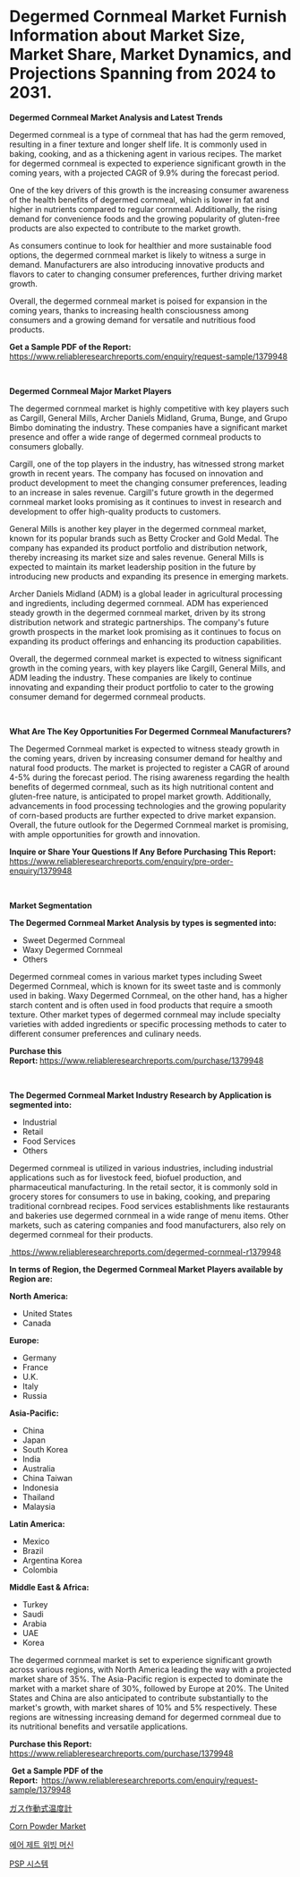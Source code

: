 <p><h1>Degermed Cornmeal Market Furnish Information about Market Size, Market Share, Market Dynamics, and Projections Spanning from 2024 to 2031.</h1></p><p><strong>Degermed Cornmeal Market Analysis and Latest Trends</strong></p>
<p><p>Degermed cornmeal is a type of cornmeal that has had the germ removed, resulting in a finer texture and longer shelf life. It is commonly used in baking, cooking, and as a thickening agent in various recipes. The market for degermed cornmeal is expected to experience significant growth in the coming years, with a projected CAGR of 9.9% during the forecast period.</p><p>One of the key drivers of this growth is the increasing consumer awareness of the health benefits of degermed cornmeal, which is lower in fat and higher in nutrients compared to regular cornmeal. Additionally, the rising demand for convenience foods and the growing popularity of gluten-free products are also expected to contribute to the market growth.</p><p>As consumers continue to look for healthier and more sustainable food options, the degermed cornmeal market is likely to witness a surge in demand. Manufacturers are also introducing innovative products and flavors to cater to changing consumer preferences, further driving market growth.</p><p>Overall, the degermed cornmeal market is poised for expansion in the coming years, thanks to increasing health consciousness among consumers and a growing demand for versatile and nutritious food products.</p></p>
<p><strong>Get a Sample PDF of the Report:&nbsp;</strong> <a href="https://www.reliableresearchreports.com/enquiry/request-sample/1379948">https://www.reliableresearchreports.com/enquiry/request-sample/1379948</a></p>
<p>&nbsp;</p>
<p><strong>Degermed Cornmeal Major Market Players</strong></p>
<p><p>The degermed cornmeal market is highly competitive with key players such as Cargill, General Mills, Archer Daniels Midland, Gruma, Bunge, and Grupo Bimbo dominating the industry. These companies have a significant market presence and offer a wide range of degermed cornmeal products to consumers globally.</p><p>Cargill, one of the top players in the industry, has witnessed strong market growth in recent years. The company has focused on innovation and product development to meet the changing consumer preferences, leading to an increase in sales revenue. Cargill's future growth in the degermed cornmeal market looks promising as it continues to invest in research and development to offer high-quality products to customers.</p><p>General Mills is another key player in the degermed cornmeal market, known for its popular brands such as Betty Crocker and Gold Medal. The company has expanded its product portfolio and distribution network, thereby increasing its market size and sales revenue. General Mills is expected to maintain its market leadership position in the future by introducing new products and expanding its presence in emerging markets.</p><p>Archer Daniels Midland (ADM) is a global leader in agricultural processing and ingredients, including degermed cornmeal. ADM has experienced steady growth in the degermed cornmeal market, driven by its strong distribution network and strategic partnerships. The company's future growth prospects in the market look promising as it continues to focus on expanding its product offerings and enhancing its production capabilities.</p><p>Overall, the degermed cornmeal market is expected to witness significant growth in the coming years, with key players like Cargill, General Mills, and ADM leading the industry. These companies are likely to continue innovating and expanding their product portfolio to cater to the growing consumer demand for degermed cornmeal products.</p></p>
<p>&nbsp;</p>
<p><strong>What Are The Key Opportunities For Degermed Cornmeal Manufacturers?</strong></p>
<p><p>The Degermed Cornmeal market is expected to witness steady growth in the coming years, driven by increasing consumer demand for healthy and natural food products. The market is projected to register a CAGR of around 4-5% during the forecast period. The rising awareness regarding the health benefits of degermed cornmeal, such as its high nutritional content and gluten-free nature, is anticipated to propel market growth. Additionally, advancements in food processing technologies and the growing popularity of corn-based products are further expected to drive market expansion. Overall, the future outlook for the Degermed Cornmeal market is promising, with ample opportunities for growth and innovation.</p></p>
<p><strong>Inquire or Share Your Questions If Any Before Purchasing This Report:</strong> <a href="https://www.reliableresearchreports.com/enquiry/pre-order-enquiry/1379948">https://www.reliableresearchreports.com/enquiry/pre-order-enquiry/1379948</a></p>
<p>&nbsp;</p>
<p><strong>Market Segmentation</strong></p>
<p><strong>The Degermed Cornmeal Market Analysis by types is segmented into:</strong></p>
<p><ul><li>Sweet Degermed Cornmeal</li><li>Waxy Degermed Cornmeal</li><li>Others</li></ul></p>
<p><p>Degermed cornmeal comes in various market types including Sweet Degermed Cornmeal, which is known for its sweet taste and is commonly used in baking. Waxy Degermed Cornmeal, on the other hand, has a higher starch content and is often used in food products that require a smooth texture. Other market types of degermed cornmeal may include specialty varieties with added ingredients or specific processing methods to cater to different consumer preferences and culinary needs.</p></p>
<p><strong>Purchase this Report:&nbsp;</strong><a href="https://www.reliableresearchreports.com/purchase/1379948">https://www.reliableresearchreports.com/purchase/1379948</a></p>
<p>&nbsp;</p>
<p><strong>The Degermed Cornmeal Market Industry Research by Application is segmented into:</strong></p>
<p><ul><li>Industrial</li><li>Retail</li><li>Food Services</li><li>Others</li></ul></p>
<p><p>Degermed cornmeal is utilized in various industries, including industrial applications such as for livestock feed, biofuel production, and pharmaceutical manufacturing. In the retail sector, it is commonly sold in grocery stores for consumers to use in baking, cooking, and preparing traditional cornbread recipes. Food services establishments like restaurants and bakeries use degermed cornmeal in a wide range of menu items. Other markets, such as catering companies and food manufacturers, also rely on degermed cornmeal for their products.</p></p>
<p><a href="https://www.reliableresearchreports.com/degermed-cornmeal-r1379948">&nbsp;https://www.reliableresearchreports.com/degermed-cornmeal-r1379948</a></p>
<p><strong>In terms of Region, the Degermed Cornmeal Market Players available by Region are:</strong></p>
<p>
    <p> <strong> North America: </strong>
        <ul>
            <li>United States</li>
            <li>Canada</li>
        </ul>
        </p> 
    <p> <strong> Europe: </strong>
        <ul>
            <li>Germany</li>
            <li>France</li>
            <li>U.K.</li>
            <li>Italy</li>
            <li>Russia</li>
        </ul>
        </p> 
    <p> <strong> Asia-Pacific: </strong>
        <ul>
            <li>China</li>
            <li>Japan</li>
            <li>South Korea</li>
            <li>India</li>
            <li>Australia</li>
            <li>China Taiwan</li>
            <li>Indonesia</li>
            <li>Thailand</li>
            <li>Malaysia</li>
        </ul>
        </p> 
    <p> <strong> Latin America: </strong>
        <ul>
            <li>Mexico</li>
            <li>Brazil</li>
            <li>Argentina Korea</li>
            <li>Colombia</li>
        </ul>
        </p> 
    <p> <strong> Middle East & Africa: </strong>
        <ul>
            <li>Turkey</li>
            <li>Saudi</li>
            <li>Arabia</li>
            <li>UAE</li>
            <li>Korea</li>
        </ul>
    </p>
    </p>
<p><p>The degermed cornmeal market is set to experience significant growth across various regions, with North America leading the way with a projected market share of 35%. The Asia-Pacific region is expected to dominate the market with a market share of 30%, followed by Europe at 20%. The United States and China are also anticipated to contribute substantially to the market's growth, with market shares of 10% and 5% respectively. These regions are witnessing increasing demand for degermed cornmeal due to its nutritional benefits and versatile applications.</p></p>
<p><strong>Purchase this Report: </strong><a href="https://www.reliableresearchreports.com/purchase/1379948">https://www.reliableresearchreports.com/purchase/1379948</a></p>
<p>&nbsp;<strong>Get a Sample PDF of the Report:&nbsp;&nbsp;</strong><a href="https://www.reliableresearchreports.com/enquiry/request-sample/1379948">https://www.reliableresearchreports.com/enquiry/request-sample/1379948</a></p>
<p><strong></strong></p>
<p><p><a href="https://medium.com/@erickbotsfortrd46766/%E3%82%AC%E3%82%B9%E4%BD%9C%E5%8B%95%E6%B8%A9%E5%BA%A6%E8%A8%88%E3%81%AE%E5%B8%82%E5%A0%B4%E5%8B%95%E5%90%91-%E7%94%A3%E6%A5%AD%E6%A6%82%E8%A6%81%E3%81%A8%E4%BA%88%E6%B8%AC-2024%E5%B9%B4%E3%81%8B%E3%82%892031%E5%B9%B4-d6614db08f3b">ガス作動式温度計</a></p><p><a href="https://github.com/Airanohannonzb68e5pb53oc1/Market-Research-Report-List-1/blob/main/corn-powder-market.md">Corn Powder Market</a></p><p><a href="https://github.com/TimmyMann6767/Market-Research-Report-List-1/blob/main/691810317609.md">에어 제트 위빙 머신</a></p><p><a href="https://github.com/JeromeRtyau89966/Market-Research-Report-List-1/blob/main/222864717610.md">PSP 시스템</a></p></p>